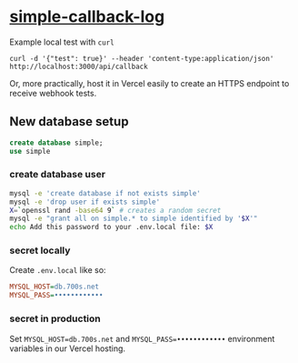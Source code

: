 [simple-callback-log](https://simple-callback-log.vercel.app/)
=====================

Example local test with `curl`

    curl -d '{"test": true}' --header 'content-type:application/json'  http://localhost:3000/api/callback

Or, more practically, host it in Vercel easily to create an HTTPS endpoint to receive webhook tests.


New database setup
------------------

```sql
create database simple;
use simple
```

### create database user ###

```sh
mysql -e 'create database if not exists simple'
mysql -e 'drop user if exists simple'
X=`openssl rand -base64 9` # creates a random secret
mysql -e "grant all on simple.* to simple identified by '$X'"
echo Add this password to your .env.local file: $X
```

### secret locally ###

Create `.env.local` like so:

```ini
MYSQL_HOST=db.700s.net
MYSQL_PASS=••••••••••••
```

### secret in production ###

Set `MYSQL_HOST=db.700s.net` and `MYSQL_PASS=••••••••••••` environment variables in our Vercel hosting.
